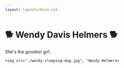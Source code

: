 ```yaml
---
layout: layouts/base.njk
---
```


# 🐕 Wendy Davis Helmers 🐕

She's the goodest girl.

    <img src="./wendy-sleeping-dog.jpg", "Wendy Helmers>
